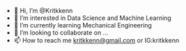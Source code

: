 - 👋 Hi, I’m @Kritkkenn
- 👀 I’m interested in Data Science and Machine Learning
- 🌱 I’m currently learning Mechanical Engineering
- 💞️ I’m looking to collaborate on ...
- 📫 How to reach me kritkkenn@gmail.com or IG:kritkkenn

<!---
Kritkkenn/Kritkkenn is a ✨ special ✨ repository because its `README.md` (this file) appears on your GitHub profile.
You can click the Preview link to take a look at your changes.
--->
